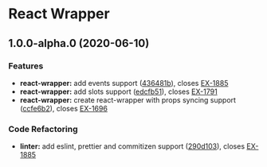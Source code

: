 # React Wrapper
## 1.0.0-alpha.0 (2020-06-10)


### Features

* **react-wrapper:** add events support ([436481b](https://bitbucket.org/colbenson/react-wrapper/commits/436481be18a27a295767a3ca524ddbf6f26be5e8)), closes [EX-1885](https://searchbroker.atlassian.net/browse/EX-1885)
* **react-wrapper:** add slots support ([edcfb51](https://bitbucket.org/colbenson/react-wrapper/commits/edcfb51a050a740a716c8573f5ea35dea6bf7259)), closes [EX-1791](https://searchbroker.atlassian.net/browse/EX-1791)
* **react-wrapper:** create react-wrapper with props syncing support ([ccfe6b2](https://bitbucket.org/colbenson/react-wrapper/commits/ccfe6b20f0d5ef7f0fd0ecd168cee492b8f0a529)), closes [EX-1696](https://searchbroker.atlassian.net/browse/EX-1696)


### Code Refactoring

* **linter:** add eslint, prettier and commitizen support ([290d103](https://bitbucket.org/colbenson/react-wrapper/commits/290d103d0fad4987a649ae423a2c025532f8b3c2)), closes [EX-1885](https://searchbroker.atlassian.net/browse/EX-1885)

